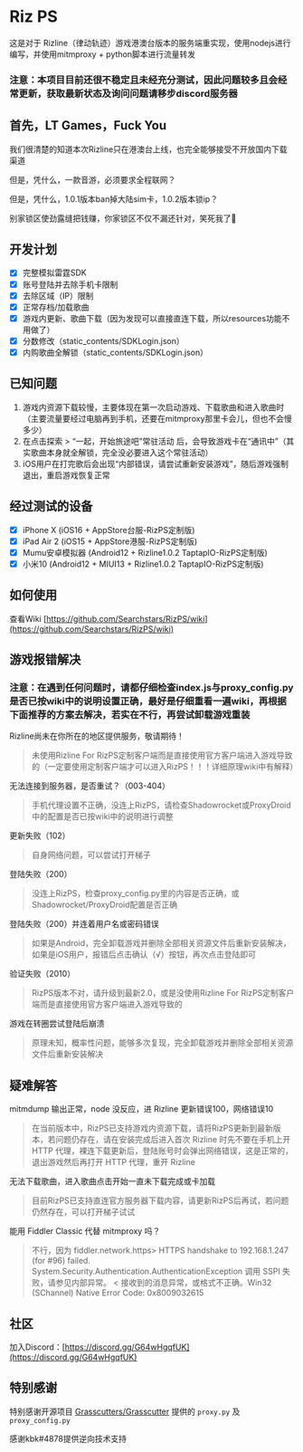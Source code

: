 # Riz PS

这是对于 Rizline（律动轨迹）游戏港澳台版本的服务端重实现，使用nodejs进行编写，并使用mitmproxy + python脚本进行流量转发

### 注意：本项目目前还很不稳定且未经充分测试，因此问题较多且会经常更新，获取最新状态及询问问题请移步discord服务器

## 首先，LT Games，Fuck You

我们很清楚的知道本次Rizline只在港澳台上线，也完全能够接受不开放国内下载渠道

但是，凭什么，一款音游，必须要求全程联网？

但是，凭什么，1.0.1版本ban掉大陆sim卡，1.0.2版本锁ip？

别家锁区使劲露缝把钱赚，你家锁区不仅不漏还针对，笑死我了🤭

## 开发计划

- [x] 完整模拟雷霆SDK
- [x] 账号登陆并去除手机卡限制
- [x] 去除区域（IP）限制
- [x] 正常存档/加载歌曲
- [x] 游戏内更新、歌曲下载（因为发现可以直接直连下载，所以resources功能不用做了）
- [x] 分数修改（static_contents/SDKLogin.json）
- [x] 内购歌曲全解锁（static_contents/SDKLogin.json）

## 已知问题
1. 游戏内资源下载较慢，主要体现在第一次启动游戏、下载歌曲和进入歌曲时（主要流量要经过电脑再到手机，还要在mitmproxy那里卡会儿，但也不会慢多少）
2. 在点击探索 > “一起，开始旅途吧”常驻活动 后，会导致游戏卡在“通讯中”（其实歌曲本身就全解锁，完全没必要进入这个常驻活动）
3. iOS用户在打完歌后会出现“内部错误，请尝试重新安装游戏”，随后游戏强制退出，重启游戏恢复正常

## 经过测试的设备
- [x] iPhone X (iOS16 + AppStore台服-RizPS定制版)
- [x] iPad Air 2 (iOS15 + AppStore港服-RizPS定制版)
- [x] Mumu安卓模拟器 (Android12 + Rizline1.0.2 TaptapIO-RizPS定制版)
- [x] 小米10 (Android12 + MIUI13 + Rizline1.0.2 TaptapIO-RizPS定制版)

## 如何使用

查看Wiki [https://github.com/Searchstars/RizPS/wiki](https://github.com/Searchstars/RizPS/wiki)

## 游戏报错解决

### 注意：在遇到任何问题时，请都仔细检查index.js与proxy_config.py是否已按wiki中的说明设置正确，最好是仔细重看一遍wiki，再根据下面推荐的方案去解决，若实在不行，再尝试卸载游戏重装

Rizline尚未在你所在的地区提供服务，敬请期待！

> 未使用Rizline For RizPS定制客户端而是直接使用官方客户端进入游戏导致的（一定要使用定制客户端才可以进入RizPS！！！详细原理wiki中有解释）

无法连接到服务器，是否重试？（003-404）

> 手机代理设置不正确，没连上RizPS，请检查Shadowrocket或ProxyDroid中的配置是否已按wiki中的说明进行调整

更新失败（102）

> 自身网络问题，可以尝试打开梯子

登陆失败（200）

> 没连上RizPS，检查proxy_config.py里的内容是否正确，或Shadowrocket/ProxyDroid配置是否正确

登陆失败（200）并连着用户名或密码错误

> 如果是Android，完全卸载游戏并删除全部相关资源文件后重新安装解决，如果是iOS用户，报错后点击确认（√）按钮，再次点击登陆即可

验证失败（2010）

> RizPS版本不对，请升级到最新2.0，或是没使用Rizline For RizPS定制客户端而是直接使用官方客户端进入游戏导致的

游戏在转圈尝试登陆后崩溃

> 原理未知，概率性问题，能够多次复现，完全卸载游戏并删除全部相关资源文件后重新安装解决

## 疑难解答

mitmdump 输出正常，node 没反应，进 Rizline 更新错误100，网络错误10

> 在当前版本中，RizPS已支持游戏内资源下载，请将RizPS更新到最新版本，若问题仍存在，请在安装完成后进入首次 Rizline 时先不要在手机上开 HTTP 代理，裸连下载更新后，登陆账号时会弹出网络错误，这是正常的，退出游戏然后再打开 HTTP 代理，重开 Rizline

无法下载歌曲，进入歌曲点击开始一直未下载完成或卡加载

> 目前RizPS已支持直连官方服务器下载内容，请更新RizPS后再试，若问题仍然存在，可以打开梯子试试

能用 Fiddler Classic 代替 mitmproxy 吗？

> 不行，因为 fiddler.network.https> HTTPS handshake to 192.168.1.247 (for #96) failed. System.Security.Authentication.AuthenticationException 调用 SSPI 失败，请参见内部异常。 < 接收到的消息异常，或格式不正确。Win32 (SChannel) Native Error Code: 0x8009032615

## 社区
加入Discord：[https://discord.gg/G64wHgqfUK](https://discord.gg/G64wHgqfUK)

## 特别感谢

特别感谢开源项目 [Grasscutters/Grasscutter](https://github.com/Grasscutters/Grasscutter) 提供的 `proxy.py` 及 `proxy_config.py`

感谢kbk#4878提供逆向技术支持